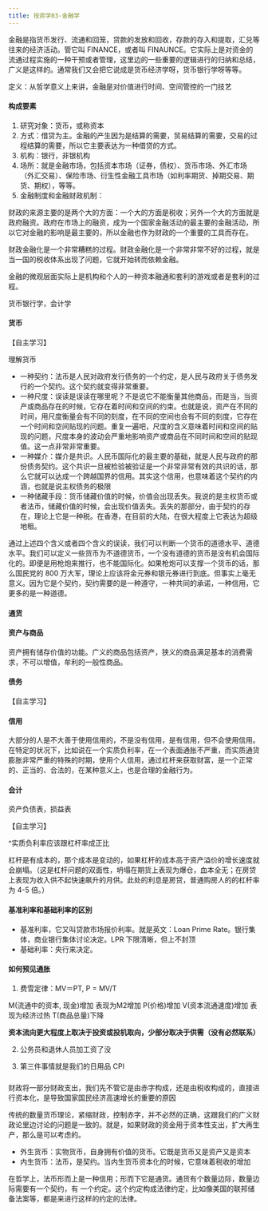 ```yaml
---
title: 投资学03-金融学
---
```


金融是指货币发行、流通和回笼，贷款的发放和回收，存款的存入和提取，汇兑等往来的经济活动。管它叫 FINANCE，或者叫 FINAUNCE。它实际上是对资金的流通过程实施的一种干预或者管理，这里边的一些重要的逻辑进行的归纳和总结，广义是这样的。通常我们又会把它说成是货币经济学呀，货币银行学呀等等。

定义：从哲学意义上来讲，金融是对价值进行时间、空间管控的一门技艺


#### 构成要素

1. 研究对象：货币，或称资本
2. 方式：借贷为主。金融的产生因为是结算的需要，贸易结算的需要，交易的过程结算的需要，所以它主要表达为一种借贷的方式。
3. 机构：银行，非银机构
4. 场所：就是金融市场，包括资本市场（证券，债权）、货币市场、外汇市场（外汇交易）、保险市场、衍生性金融工具市场（如利率期货、掉期交易、期货、期权），等等。
5. 金融制度和金融财政机制：



财政的来源主要的是两个大的方面：一个大的方面是税收；另外一个大的方面就是政府融资。政府在市场上的融资，成为一个国家金融活动的最主要的金融活动，所以它对金融的影响是最主要的，所以金融也作为财政的一个重要的工具而存在。

财政金融化是一个非常糟糕的过程。财政金融化是一个非常非常不好的过程，就是当一国的税收体系出现了问题，它就开始转而依赖金融。

金融的微观层面实际上是机构和个人的一种资本融通和套利的游戏或者是套利的过程。


货币银行学，会计学

#### 货币

【自主学习】

理解货币
- 一种契约：法币是人民对政府发行债务的一个约定，是人民与政府关于债务发行的一个契约。这个契约就变得非常重要。
- 一种尺度：误读是误读在哪里呢？不是说它不能衡量其他商品，而是当，当资产或商品存在的时候，它存在着时间和空间的约束。也就是说，资产在不同的时间，用尺度衡量会有不同的刻度，在不同的空间也会有不同的刻度，它存在一个时间和空间贴现的问题。重复一遍吧，尺度的含义意味着时间和空间的贴现的问题，尺度本身的波动会严重地影响资产或商品在不同时间和空间的贴现值。这一点非常非常重要。
- 一种媒介：媒介是共识。人民币国际化的最主要的基础，就是人民与政府的那份债务契约。这个共识一旦被检验被验证是一个非常非常有效的共识的话，那么它就可以达成一个跨越国界的信用。其实这个信用，也意味着这个契约的内涵，也就是说主权债务的极限
- 一种储藏手段：货币储藏价值的时候，价值会出现丢失。我说的是主权货币或者法币，储藏价值的时候，会出现价值丢失。丢失的那部分，由于契约的存在，理论上它是一种税。在香港，在目前的大陆，在很大程度上它表达为超级地租。


通过上述四个含义或者四个含义的误读，我们可以判断一个货币的道德水平、道德水平。我们可以定义一些货币为不道德货币，一个没有道德的货币是没有机会国际化的。即便是用枪炮来推行，也不能国际化。如果枪炮可以支撑一个货币的话，那么国民党的 800 万大军，理论上应该将金元券和银元券进行到底。但事实上毫无意义。因为它是个契约，契约需要的是一种遵守，一种共同的承诺，一种信用，它更多的是一种道德。


#### 通货



#### 资产与商品

资产拥有储存价值的功能。广义的商品包括资产，狭义的商品满足基本的消费需求，不可以增值，牟利的一般性商品。


#### 债务

【自主学习】

#### 信用

大部分的人是不大善于使用信用的，不是没有信用，是有信用，但不会使用信用。在特定的状况下，比如说在一个实质负利率，在一个表面通胀不严重，而实质通货膨胀非常严重的特殊的时期，使用个人信用，通过杠杆来获取财富，是一个正常的、正当的、合法的，在某种意义上，也是合理的金融行为。


#### 会计

资产负债表，损益表

【自主学习】



^实质负利率应该跟杠杆率成正比

杠杆是有成本的，那个成本是变动的，如果杠杆的成本高于资产溢价的增长速度就会崩塌。（这是杠杆问题的双面性，坍塌在期货上表现为爆仓，血本全无；在房贷上表现为收入供不起快速飙升的月供。此处的利息是房贷，普通购房人的的杠杆率为 4-5 倍。）



#### 基准利率和基础利率的区别

- 基准利率，它又叫贷款市场报价利率。就是英文：Loan Prime Rate。银行集体，商业银行集体讨论决定。LPR 下限清晰，但上不封顶
- 基础利率：央行来决定。


#### 如何预见通胀

1. 费雪定律：MV＝PT, P = MV/T 

M(流通中的资本, 现金)增加 表现为M2增加 P(价格)增加
V(资本流通速度)增加 表现为经济过热
T(商品总量)下降 

**资本流向更大程度上取决于投资或投机取向，少部分取决于供需（没有必然联系）**

2. 公务员和退休人员加工资了没

3. 第三件事情就是我们的日用品 CPI 


###


财政将一部分财政支出，我们先不管它是由赤字构成，还是由税收构成的，直接进行资本化，是导致国家国民经济高速增长的重要的原因

传统的数量货币理论，紧缩财政，控制赤字，并不必然的正确，这跟我们的广义财政论里边讨论的问题是一致的。就是，如果财政的资金用于资本性支出，扩大再生产，那么是可以考虑的。


- 外生货币：实物货币，自身拥有价值的货币。它既是货币又是资产又是资本
- 内生货币：法币，是契约。当内生货币资本化的时候，它意味着税收的增加


在哲学上，法币形而上是一种信用；形而下它是通货。通货有个数量边际，数量边际需要有一个契约，有
一个约定。这个约定构成法律约定，比如像美国的联邦储备法案等，都是来进行这样的约定的法律。